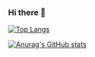 ### Hi there 👋

<!--
**daiki-sato/daiki-sato** is a ✨ _special_ ✨ repository because its `README.md` (this file) appears on your GitHub profile.

Here are some ideas to get you started:

- 🔭 I’m currently working on ...
- 🌱 I’m currently learning ...
- 👯 I’m looking to collaborate on ...
- 🤔 I’m looking for help with ...
- 💬 Ask me about ...
- 📫 How to reach me: ...
- 😄 Pronouns: ...
- ⚡ Fun fact: ...
-->



[![Top Langs](https://github-readme-stats.vercel.app/api/top-langs/?username=daiki-sato
)](https://github.com/anuraghazra/github-readme-stats)


[![Anurag's GitHub stats](https://github-readme-stats.vercel.app/api?username=daiki-sato&theme=onedark&show_icons=true)](https://github.com/anuraghazra/github-readme-stats)
